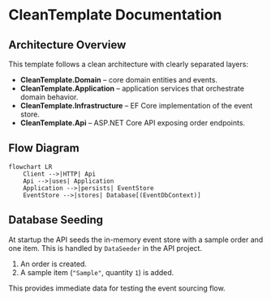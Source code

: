 # CleanTemplate Documentation

## Architecture Overview

This template follows a clean architecture with clearly separated layers:

- **CleanTemplate.Domain** – core domain entities and events.
- **CleanTemplate.Application** – application services that orchestrate domain behavior.
- **CleanTemplate.Infrastructure** – EF Core implementation of the event store.
- **CleanTemplate.Api** – ASP.NET Core API exposing order endpoints.

## Flow Diagram

```mermaid
flowchart LR
    Client -->|HTTP| Api
    Api -->|uses| Application
    Application -->|persists| EventStore
    EventStore -->|stores| Database[(EventDbContext)]
```

## Database Seeding

At startup the API seeds the in-memory event store with a sample order and one item. This is handled by `DataSeeder` in the API project.

1. An order is created.
2. A sample item (`"Sample"`, quantity `1`) is added.

This provides immediate data for testing the event sourcing flow.
